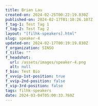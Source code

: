 ```yaml
---
title: Brian Lau
created-on: 2024-02-25T00:22:19.830Z
published-on: 2024-02-17T01:10:26.107Z
f_tag-1: Test Tag 1
f_tag-2: Test Tag 2
layout: "[filhk-speakers].html"
slug: speaker-4
updated-on: 2024-02-17T00:19:19.830Z
f_organization: SINSO
f_title: ""
f_headshot:
  url: /assets/images/speaker-4.png
  alt: null
f_bio: Test Bio
f_vvvip-1st-position: true
f_vvip-2nd-position: false
f_vip-3rd-position: false
tags: filhk-speakers
date: 2024-03-04T05:00:33.760Z
---
```

